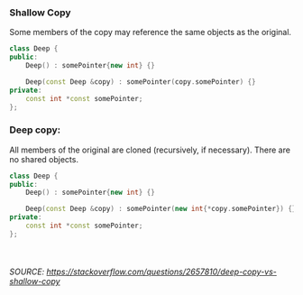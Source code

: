 ### Shallow Copy

Some members of the copy may reference the same objects as the original.

```cpp
class Deep {
public:
    Deep() : somePointer{new int} {}

    Deep(const Deep &copy) : somePointer(copy.somePointer) {}
private:
    const int *const somePointer;
};
```

### Deep copy:

All members of the original are cloned (recursively, if necessary). There are no shared objects.

```cpp
class Deep {
public:
    Deep() : somePointer{new int} {}

    Deep(const Deep &copy) : somePointer(new int{*copy.somePointer}) {}
private:
    const int *const somePointer;
};
```

<br>

###### SOURCE: https://stackoverflow.com/questions/2657810/deep-copy-vs-shallow-copy

